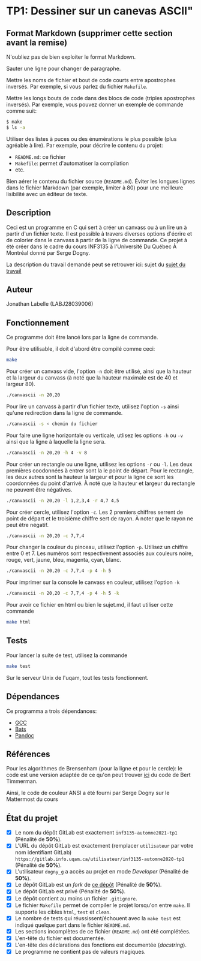 # TP1: Dessiner sur un canevas ASCII"


## Format Markdown (supprimer cette section avant la remise)

N'oubliez pas de bien exploiter le format Markdown.

Sauter une ligne pour changer de paragraphe.

Mettre les noms de fichier et bout de code courts entre apostrophes inversés.
Par exemple, si vous parlez du fichier `Makefile`.

Mettre les longs bouts de code dans des blocs de code (triples apostrophes
inversés). Par exemple, vous pouvez donner un exemple de commande comme suit:

```sh
$ make
$ ls -a
```

Utiliser des listes à puces ou des énumérations le plus possible (plus agréable
à lire). Par exemple, pour décrire le contenu du projet:

* `README.md`: ce fichier
* `Makefile`: permet d'automatiser la compilation
* etc.

Bien aérer le contenu du fichier source (`README.md`). Éviter les longues
lignes dans le fichier Markdown (par exemple, limiter à 80) pour une meilleure
lisibilité avec un éditeur de texte.

## Description

Ceci est un programme en C qui sert à créer un canvass ou à un lire un à partir d'un
fichier texte. Il est possible à travers diverses options d'écrire et de colorier
dans le canvass à partir de la ligne de commande. Ce projet à été créer dans le cadre
du cours INF3135 à l'Université Du Québec À Montréal donné par Serge Dogny.

La description du travail demandé peut se retrouver ici: sujet du [sujet du travail](sujet.md)

## Auteur

Jonathan Labelle (LABJ28039006)

## Fonctionnement

Ce programme doit être lancé lors par la ligne de commande. 

Pour être utilisable, il doit d'abord être compilé comme ceci:

```sh
make
```

Pour créer un canvass vide, l'option `-n` doit être utilisé, ainsi que la hauteur 
et la largeur du canvass (à noté que la hauteur maximale est de 40 et largeur 80).

```sh
./canvascii -n 20,20
```

Pour lire un canvass à partir d'un fichier texte, utilisez l'option `-s` ainsi qu'une
redirection dans la ligne de commande.

```sh
./canvascii -s < chemin du fichier
```

Pour faire une ligne horizontale ou verticale, utlisez les options `-h` ou `-v` ainsi
que la ligne à laquelle la ligne sera.

```sh
./canvascii -n 20,20 -h 4 -v 8
```

Pour créer un rectangle ou une ligne, utilisez les options `-r` ou `-l`. Les deux premières
coodonnées à entrer sont la le point de départ. Pour le rectangle, les deux autres sont la hauteur
la largeur et pour la ligne ce sont les coordonnées du point d'arrivé. À noté que la hauteur et largeur
du rectangle ne peuvent être négatives.

```sh
./canvascii -n 20,20 -l 1,2,3,4 -r 4,7 4,5 
```

Pour créer cercle, utilisez l'option `-c`. Les 2 premiers chiffres serrent de point
de départ et le troisième chiffre sert de rayon. À noter que le rayon ne peut être négatif.

```sh
./canvascii -n 20,20 -c 7,7,4
```

Pour changer la couleur du pinceau, utilisez l'option `-p`. Utilisez un chiffre entre 0 et 7. 
Les numéros sont respectivement associés aux couleurs noire,
rouge, vert, jaune, bleu, magenta, cyan, blanc.

```sh
./canvascii -n 20,20 -c 7,7,4 -p 4 -h 5
```

Pour imprimer sur la console le canvass en couleur, utilisez l'option `-k`

```sh
./canvascii -n 20,20 -c 7,7,4 -p 4 -h 5 -k
```

Pour avoir ce fichier en html ou bien le sujet.md, il faut utiliser cette commande

```sh
make html
```

## Tests

Pour lancer la suite de test, utilisez la commande 

```sh
make test
```

Sur le serveur Unix de l'uqam, tout les tests fonctionnent.

## Dépendances

Ce programma a trois dépendances:

- [GCC](https://gcc.gnu.org/)
- [Bats](https://github.com/bats-core/bats-core)
- [Pandoc](https://pandoc.org/index.html)


## Références

Pour les algorithmes de Brensenham (pour la ligne et pour le cercle): le code est une version adaptée de 
ce qu'on peut trouver [ici](https://pandoc.org/index.html) du code de Bert Timmerman.

Ainsi, le code de couleur ANSI a été fourni par Serge Dogny sur le Mattermost du cours

## État du projet

* [X] Le nom du dépôt GitLab est exactement `inf3135-automne2021-tp1` (Pénalité de
  **50%**).
* [X] L'URL du dépôt GitLab est exactement (remplacer `utilisateur` par votre
  nom identifiant GitLab) `https://gitlab.info.uqam.ca/utilisateur/inf3135-automne2020-tp1`
  (Pénalité de **50%**).
* [X] L'utilisateur `dogny_g` a accès au projet en mode *Developer*
  (Pénalité de **50%**).
* [X] Le dépôt GitLab est un *fork* de [ce
  dépôt](https://gitlab.info.uqam.ca/dogny_g/tp1-inf3135-a21)
  (Pénalité de **50%**).
* [X] Le dépôt GitLab est privé (Pénalité de **50%**).
* [X] Le dépôt contient au moins un fichier `.gitignore`.
* [X] Le fichier `Makefile` permet de compiler le projet lorsqu'on entre
  `make`. Il supporte les cibles `html`, `test` et `clean`.
* [X] Le nombre de tests qui réussissent/échouent avec la `make test` est
  indiqué quelque part dans le fichier `README.md`.
* [X] Les sections incomplètes de ce fichier (`README.md`) ont été complétées.
* [X] L'en-tête du fichier est documentée.
* [X] L'en-tête des déclarations des fonctions est documentée (*docstring*).
* [X] Le programme ne contient pas de valeurs magiques.
